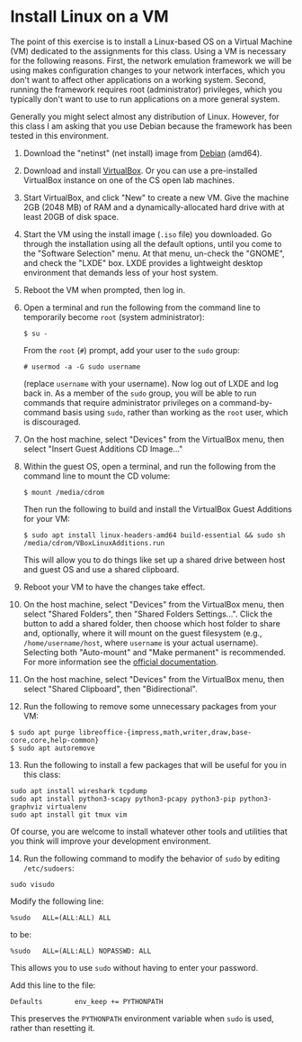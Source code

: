 # Install Linux on a VM

The point of this exercise is to install a Linux-based OS on a Virtual Machine
(VM) dedicated to the assignments for this class.  Using a VM is necessary for
the following reasons.  First, the network emulation framework we will be using
makes configuration changes to your network interfaces, which you don't want to
affect other applications on a working system.  Second, running the framework
requires root (administrator) privileges, which you typically don't want to use
to run applications on a more general system.

Generally you might select almost any distribution of Linux.  However, for this
class I am asking that you use Debian because the framework has been tested in
this environment.  

1. Download the "netinst" (net install) image from
   [Debian](https://www.debian.org/download) (amd64).

2. Download and install
   [VirtualBox](https://www.virtualbox.org/wiki/Downloads).  Or you can use a
   pre-installed VirtualBox instance on one of the CS open lab machines.

3. Start VirtualBox, and click "New" to create a new VM.  Give the machine 2GB
   (2048 MB) of RAM and a dynamically-allocated hard drive with at least 20GB
   of disk space.

4. Start the VM using the install image (`.iso` file) you downloaded.  Go
   through the installation using all the default options, until you come to
   the "Software Selection" menu.  At that menu, un-check the "GNOME", and
   check the "LXDE" box. LXDE provides a lightweight desktop environment that
   demands less of your host system.

5. Reboot the VM when prompted, then log in.

6. Open a terminal and run the following from the command line to temporarily
   become `root` (system administrator):

   ```
   $ su -
   ```

   From the `root` (`#`) prompt, add your user to the `sudo` group:

   ```
   # usermod -a -G sudo username
   ```

   (replace `username` with your username).  Now log out of LXDE and log back
   in.  As a member of the `sudo` group, you will be able to run commands that
   require administrator privileges on a command-by-command basis using `sudo`,
   rather than working as the `root` user, which is discouraged.

7. On the host machine, select "Devices" from the VirtualBox menu, then select
   "Insert Guest Additions CD Image..."
   
8. Within the guest OS, open a terminal, and run the following from the command
   line to mount the CD volume:
   
   ```
   $ mount /media/cdrom
   ```
   
   Then run the following to build and install the VirtualBox Guest Additions
   for your VM:
   
   ```
   $ sudo apt install linux-headers-amd64 build-essential && sudo sh /media/cdrom/VBoxLinuxAdditions.run
   ```

   This will allow you to do things like set up a shared drive between host and
   guest OS and use a shared clipboard.

9. Reboot your VM to have the changes take effect.

10. On the host machine, select "Devices" from the VirtualBox menu, then select
   "Shared Folders", then "Shared Folders Settings...".  Click the button to
   add a shared folder, then choose which host folder to share and, optionally,
   where it will mount on the guest filesystem (e.g., `/home/username/host`, where
   `username` is your actual username).  Selecting both "Auto-mount" and
   "Make permanent" is recommended.  For more information see the [official
   documentation](https://docs.oracle.com/en/virtualization/virtualbox/6.0/user/sharedfolders.html).
   
11. On the host machine, select "Devices" from the VirtualBox menu, then select
   "Shared Clipboard", then "Bidirectional".

12. Run the following to remove some unnecessary
   packages from your VM:

   ```
   $ sudo apt purge libreoffice-{impress,math,writer,draw,base-core,core,help-common}
   $ sudo apt autoremove
   ```

13. Run the following to install a few packages that will be useful for you in
   this class:

   ```
   sudo apt install wireshark tcpdump
   sudo apt install python3-scapy python3-pcapy python3-pip python3-graphviz virtualenv
   sudo apt install git tmux vim
   ```

   Of course, you are welcome to install whatever other tools and utilities
   that you think will improve your development environment.

14. Run the following command to modify the behavior of `sudo` by editing
   `/etc/sudoers`:

   ```
   sudo visudo
   ```

   Modify the following line:
   ```
   %sudo   ALL=(ALL:ALL) ALL
   ```
   to be:
   ```
   %sudo   ALL=(ALL:ALL) NOPASSWD: ALL
   ```
   This allows you to use `sudo` without having to enter your password.

   Add this line to the file:
   ```
   Defaults        env_keep += PYTHONPATH
   ```
   This preserves the `PYTHONPATH` environment variable when `sudo` is used,
   rather than resetting it.
